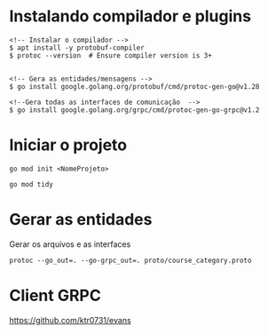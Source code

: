 # Instalando compilador e plugins
```
<!-- Instalar o compilador -->
$ apt install -y protobuf-compiler
$ protoc --version  # Ensure compiler version is 3+


<!-- Gera as entidades/mensagens -->
$ go install google.golang.org/protobuf/cmd/protoc-gen-go@v1.28

<!--Gera todas as interfaces de comunicação  -->
$ go install google.golang.org/grpc/cmd/protoc-gen-go-grpc@v1.2
```

# Iniciar o projeto
```
go mod init <NomeProjeto>

go mod tidy
```

# Gerar as entidades
Gerar os arquivos e as interfaces 
```
protoc --go_out=. --go-grpc_out=. proto/course_category.proto
```

# Client GRPC
https://github.com/ktr0731/evans